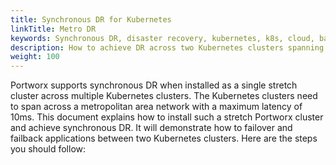 ```yaml
---
title: Synchronous DR for Kubernetes
linkTitle: Metro DR
keywords: Synchronous DR, disaster recovery, kubernetes, k8s, cloud, backup, restore, snapshot, migration
description: How to achieve DR across two Kubernetes clusters spanning a Metropolitan Area Network (MAN)
weight: 100
---
```


Portworx supports synchronous DR when installed as a single stretch cluster across multiple Kubernetes clusters. The Kubernetes clusters need to span across a metropolitan area network with a maximum latency of 10ms.
This document explains how to install such a stretch Portworx cluster and achieve synchronous DR. It will demonstrate how to failover and failback applications between two Kubernetes clusters.
Here are the steps you should follow:
